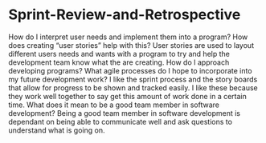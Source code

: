 # Sprint-Review-and-Retrospective

How do I interpret user needs and implement them into a program? How does creating “user stories” help with this?
User stories are used to layout different users needs and wants with a program to try and help the development team know what the are creating.
How do I approach developing programs? What agile processes do I hope to incorporate into my future development work?
I like the sprint process and the story boards that allow for progress to be shown and tracked easily. I like these because they work well together to say get this amount of work done in a certain time.
What does it mean to be a good team member in software development?
Being a good team member in software development is dependant on being able to communicate well and ask questions to understand what is going on.
